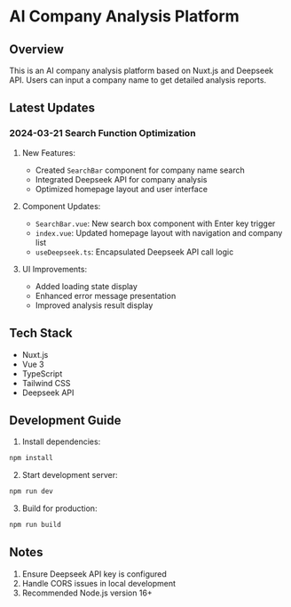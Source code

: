 # AI Company Analysis Platform

## Overview
This is an AI company analysis platform based on Nuxt.js and Deepseek API. Users can input a company name to get detailed analysis reports.

## Latest Updates

### 2024-03-21 Search Function Optimization
1. New Features:
   - Created `SearchBar` component for company name search
   - Integrated Deepseek API for company analysis
   - Optimized homepage layout and user interface

2. Component Updates:
   - `SearchBar.vue`: New search box component with Enter key trigger
   - `index.vue`: Updated homepage layout with navigation and company list
   - `useDeepseek.ts`: Encapsulated Deepseek API call logic

3. UI Improvements:
   - Added loading state display
   - Enhanced error message presentation
   - Improved analysis result display

## Tech Stack
- Nuxt.js
- Vue 3
- TypeScript
- Tailwind CSS
- Deepseek API

## Development Guide
1. Install dependencies:
```bash
npm install
```

2. Start development server:
```bash
npm run dev
```

3. Build for production:
```bash
npm run build
```

## Notes
1. Ensure Deepseek API key is configured
2. Handle CORS issues in local development
3. Recommended Node.js version 16+
